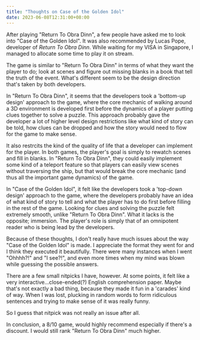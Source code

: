```yaml
---
title: "Thoughts on Case of the Golden Idol"
date: 2023-06-08T12:31:00+08:00
---
```


After playing "Return To Obra Dinn", a few people have asked me to look into "Case of the Golden Idol". 
It was also recommended by Lucas Pope, developer of *Return To Obra Dinn*. 
While waiting for my VISA in Singapore, I managed to allocate some time to play it on stream.  

<!--more-->

The game is similar to "Return To Obra Dinn" in terms of what they want the player to do; look at scenes and figure out missing blanks in a book that tell the truth of the event.
What's different seem to be the design direction that's taken by both developers.

In "Return To Obra Dinn", it seems that the developers took a 'bottom-up design' approach to the game, where the core mechanic of walking around a 3D environment is developed first before the dynamics of a player putting clues together to solve a puzzle.
This approach probably gave the developer a lot of higher level design restrictions like what kind of story can be told, how clues can be dropped and how the story would need to flow for the game to make sense. 

It also restrcits the kind of the quality of life that a developer can implement for the player.
In both games, the player's goal is simply to rewatch scenes and fill in blanks. 
In "Return To Obra Dinn", they could easily implement some kind of a teleport feature so that players can easily view scenes without traversing the ship, but that would break the core mechanic (and thus all the important game dynamics) of the game.

In "Case of the Golden Idol", it felt like the developers took a 'top-down design' approach to the game, where the developers probably have an idea of what kind of story to tell and what the player has to do first before filling in the rest of the game.
Looking for clues and solving the puzzle felt extremely smooth, unlike "Return To Obra Dinn". 
What it lacks is the opposite; immersion.
The player's role is simply that of an omnipotent reader who is being lead by the developers. 

Because of these thoughts, I don't really have much issues about the way "Case of the Golden Idol" is made. 
I appreciate the format they went for and I think they executed it beautifully. 
There were many instances when I went "Ohhhh?!" and "I see?!", and even more times when my mind was blown while guessing the possible answers.

There are a few small nitpicks I have, however. 
At some points, it felt like a very interactive...close-ended(?) English comprehension paper. 
Maybe that's not exactly a bad thing, because they made it fun in a 'carades' kind of way. 
When I was lost, plucking in random words to form ridiculous sentences and trying to make sense of it was really funny.

So I guess that nitpick was not really an issue after all.

In conclusion, a 8/10 game, would highly recommend especially if there's a discount. I would still rank "Return To Obra Dinn" much higher.




